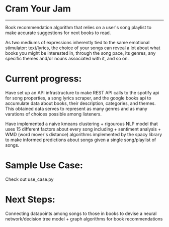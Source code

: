 # Cram Your Jam

<hr>
Book recommendation algorithm that relies on a user's song playlist to make accurate suggestions for next books to read.

As two mediums of expressions inherently tied to the same emotional stimulator: text/lyrics, the choice of your songs can reveal a lot about what books you might be interested in, through the song pace, its genres, any specific themes and/or nouns associated with it, and so on.

# Current progress:
Have set up an API infrastructure to make REST API calls to the spotify api for song properties, a song lyrics scraper, and the google books api to accumulate data about books, their description, categories, and themes. This obtained data serves to represent as many genres and as many varations of choices possible among listeners. 

Have implemented a naive kmeans clustering + rigourous NLP model that uses 15 different factors about every song including + sentiment analysis + WMD (word mover's distance) algorithms implemented by the spacy library to make informed predictions about songs given a single song/playlist of songs.

# Sample Use Case:
Check out use_case.py

# Next Steps:
Connecting datapoints among songs to those in books to devise a neural network/decision tree model + graph algorithms for book recommendations
